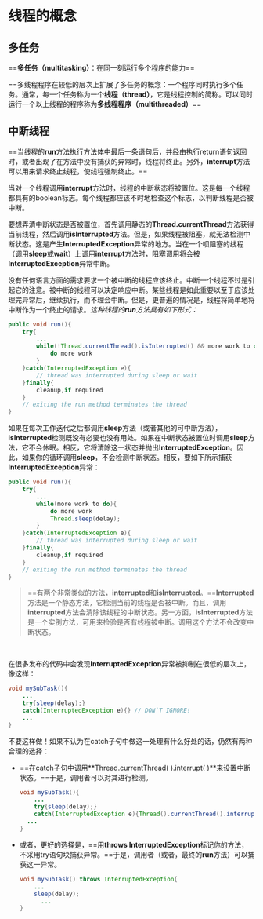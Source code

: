 # 线程的概念

## 多任务

​	==**多任务（multitasking）**：在同一刻运行多个程序的能力==

​	==多线程程序在较低的层次上扩展了多任务的概念：一个程序同时执行多个任务。通常，每一个任务称为一个**线程（thread）**，它是线程控制的简称。可以同时运行一个以上线程的程序称为**多线程程序（multithreaded）**==



## 中断线程

​	==当线程的**run**方法执行方法体中最后一条语句后，并经由执行return语句返回时，或者出现了在方法中没有捕获的异常时，线程将终止。另外，**interrupt**方法可以用来请求终止线程，使线程强制终止。==

​	当对一个线程调用**interrupt**方法时，线程的中断状态将被置位。这是每一个线程都具有的boolean标志。每个线程都应该不时地检查这个标志，以判断线程是否被中断。

​	要想弄清中断状态是否被置位，首先调用静态的**Thread.currentThread**方法获得当前线程，然后调用**isInterrupted**方法。但是，如果线程被阻塞，就无法检测中断状态。这是产生**InterruptedException**异常的地方。当在一个呗阻塞的线程（调用**sleep**或**wait**）上调用**interrupt**方法时，阻塞调用将会被**InterruptedException**异常中断。

​	没有任何语言方面的需求要求一个被中断的线程应该终止。中断一个线程不过是引起它的注意。被中断的线程可以决定响应中断。某些线程是如此重要以至于应该处理完异常后，继续执行，而不理会中断。但是，更普遍的情况是，线程将简单地将中断作为一个终止的请求。*这种线程的**run**方法具有如下形式：*

```java
public void run(){
    try{
        ...
        while(!Thread.currentThread().isInterrupted() && more work to do){
            do more work
        }
    }catch(InterruptedException e){
        // thread was interrupted during sleep or wait
    }finally{
        cleanup,if required
    }
    // exiting the run method terminates the thread 
}
```

如果在每次工作迭代之后都调用**sleep**方法（或者其他的可中断方法），**isInterrupted**检测既没有必要也没有用处。如果在中断状态被置位时调用**sleep**方法，它不会休眠。相反，它将清除这一状态并抛出**InterruptedException**。因此，如果你的循环调用**sleep**，不会检测中断状态。相反，要如下所示捕获**InterruptedException**异常：

```java
public void run(){
    try{
        ...
        while(more work to do){
            do more work
            Thread.sleep(delay);
        }
    }catch(InterruptedException e){
        // thread was interrupted during sleep or wait
    }finally{
        cleanup,if required
    }
    // exiting the run method terminates the thread 
}
```

> ==有两个非常类似的方法，**interrupted**和**isInterrupted**。==**Interrupted**方法是一个静态方法，它检测当前的线程是否被中断。而且，调用**interrupted**方法会清除该线程的中断状态。另一方面，**isInterrupted**方法是一个实例方法，可用来检验是否有线程被中断。调用这个方法不会改变中断状态。

​	

​	在很多发布的代码中会发现**InterruptedException**异常被抑制在很低的层次上，像这样：

```java
void mySubTask(){
    ...
    try{sleep(delay);}
    catch(InterruptedException e){} // DON`T IGNORE!
	...
}
```

不要这样做！如果不认为在catch子句中做这一处理有什么好处的话，仍然有两种合理的选择：

* ==在catch子句中调用**Thread.currentThread( ).interrupt( )**来设置中断状态。==于是，调用者可以对其进行检测。

  ```java
  void mySubTask(){
      ...
      try{sleep(delay);}
      catch(InterruptedException e){Thread().currentThread().interrupt();} 
  	...
  }
  ```

* 或者，更好的选择是，==用**throws InterruptedException**标记你的方法，不采用try语句块捕获异常。==于是，调用者（或者，最终的**run**方法）可以捕获这一异常。

  ```java
  void mySubTask() throws InterruptedException{
      ...
      sleep(delay);
     	...
  }
  ```

  

































